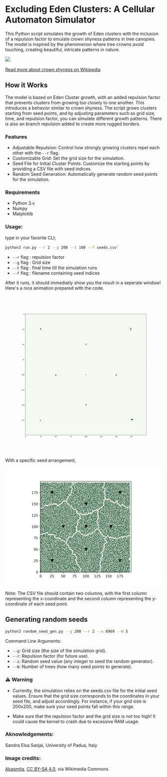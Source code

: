 # Excluding Eden Clusters: A Cellular Automaton Simulator


This Python script simulates the growth of Eden clusters with the inclusion of a repulsion factor to emulate crown shyness patterns in tree canopies. The model is inspired by the phenomenon where tree crowns avoid touching, creating beautiful, intricate patterns in nature.


<img src="https://upload.wikimedia.org/wikipedia/commons/4/4b/Crown_shyness.jpg"/>

[Read more about crown shyness on Wikipedia](https://en.wikipedia.org/wiki/Crown_shyness)


## How it Works

The model is based on Eden Cluster growth, with an added repulsion factor that prevents clusters from growing too closely to one another. This introduces a behavior similar to crown shyness. The script grows clusters starting from seed points, and by adjusting parameters such as grid size, time, and repulsion factor, you can simulate different growth patterns. There is also an branch repulsion added to create more rugged borders.


### Features
- Adjustable Repulsion: Control how strongly growing clusters repel each other with the `--r` flag.
- Customizable Grid: Set the grid size for the simulation.
- Seed File for Initial Cluster Points: Customize the starting points by providing a CSV file with seed indices.
- Random Seed Generation: Automatically generate random seed points for the simulation.

### Requirements

- Python 3.x
- Numpy
- Matplotlib

### Usage:

type in your favorite CLI;

```bash
python3 run.py --r 2 --g 200 --t 100 --f seeds.csv`
```

- `--r` flag : repulsion factor
- `--g` flag : Grid size 
- `--t` flag : final time till the simulation runs 
- `--f` flag : filename containing seed indices

After it runs, it should immediatly show you the result in a seperate window! Here's a nice animation prepared with the code.


<p align="center">
  <img src="results/crownshyness.gif" alt="Eden Cluster Growth Animation">
</p>

With a specific seed arrangement,

<img src="results/Shyness_picture.png" alt="Simulation results">


Note: The CSV file should contain two columns, with the first column representing the x-coordinate and the second column representing the y-coordinate of each seed point.


## Generating random seeds

```bash
python3 random_seed_gen.py --g 200 --r 2 --s 6969 --N 5
```


Command Line Arguments:
- `--g`: Grid size (the size of the simulation grid).
- `--r`: Repulsion factor (for future use).
- `--s`: Random seed value (any integer to seed the random generator).
- `--N`: Number of trees (how many seed points to generate).


### ⚠️ Warning

- Currently, the simulation relies on the seeds.csv file for the initial seed values. Ensure that the grid size corresponds to the coordinates in your seed file, and adjust accordingly. For instance, if your grid size is 200x200, make sure your seed points fall within this range.

- Make sure that the repulsion factor and the grid size is not too high! It could cause the kernel to crash due to excessive RAM usage.

### Aknowledgements:
Sandra Elsa Sanjai, University of Padua, Italy


### Image credits:
<a href="https://commons.wikimedia.org/wiki/File:Crown_shyness.jpg">Akasmita</a>, <a href="https://creativecommons.org/licenses/by-sa/4.0">CC BY-SA 4.0</a>, via Wikimedia Commons





